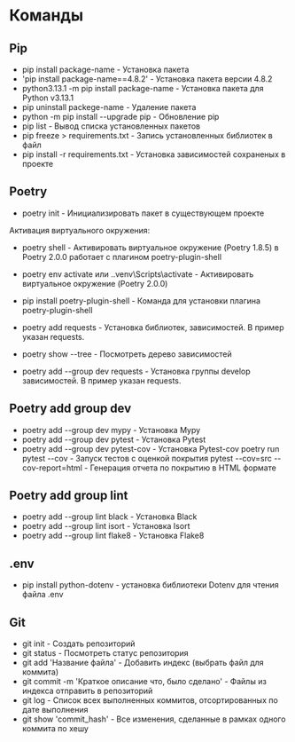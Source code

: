 # Команды

## Pip

- pip install package-name - Установка пакета
- 'pip install package-name==4.8.2' - Установка пакета версии 4.8.2
- python3.13.1 -m pip install package-name - Установка пакета для Python v3.13.1
- pip uninstall packege-name - Удаление пакета
- python -m pip install --upgrade pip - Обновление pip
- pip list - Вывод списка установленных пакетов
- pip freeze > requirements.txt - Запись установленных библиотек в файл
- pip install -r requirements.txt - Установка зависимостей сохраненых в проекте

## Poetry

- poetry init - Инициализировать пакет в существующем проекте

Активация виртуального окружения:
- poetry shell - Активировать виртуальное окружение (Poetry 1.8.5) в Poetry 2.0.0 работает с плагином poetry-plugin-shell
- poetry env activate или .\.venv\Scripts\activate - Активировать виртуальное окружение (Poetry 2.0.0)
- pip install poetry-plugin-shell - Команда для установки плагина poetry-plugin-shell

- poetry add requests - Установка библиотек, зависимостей. В пример указан requests.
- poetry show --tree - Посмотреть дерево зависимостей
- poetry add --group dev requests - Установка группы develop зависимостей. В пример указан requests.

## Poetry add group dev

- poetry add --group dev mypy - Установка Mypy
- poetry add --group dev pytest - Установка Pytest
- poetry add --group dev pytest-cov - Установка Pytest-cov
  poetry run pytest --cov - Запуск тестов с оценкой покрытия
  pytest --cov=src --cov-report=html - Генерация отчета по покрытию в HTML формате

## Poetry add group lint

- poetry add --group lint black - Установка Black
- poetry add --group lint isort - Установка Isort
- poetry add --group lint flake8 - Установка Flake8


## .env

- pip install python-dotenv - установка библиотеки Dotenv для чтения файла .env

## Git

- git init - Создать репозиторий
- git status - Посмотреть статус репозитория
- git add 'Название файла' - Добавить индекс (выбрать файл для коммита)
- git commit -m 'Краткое описание что, было сделано' - Файлы из индекса отправить в репозиторий
- git log - Список всех выполненных коммитов, отсортированных по дате выполнения
- git show 'commit_hash' - Все изменения, сделанные в рамках одного коммита по хешу
